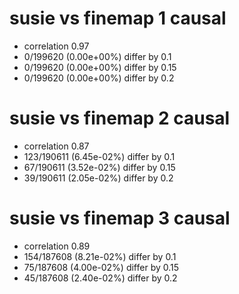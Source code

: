 # susie vs finemap  1 causal

- correlation 0.97
- 0/199620 (0.00e+00%) differ by 0.1
- 0/199620 (0.00e+00%) differ by 0.15
- 0/199620 (0.00e+00%) differ by 0.2


# susie vs finemap  2 causal

- correlation 0.87
- 123/190611 (6.45e-02%) differ by 0.1
- 67/190611 (3.52e-02%) differ by 0.15
- 39/190611 (2.05e-02%) differ by 0.2


# susie vs finemap  3 causal

- correlation 0.89
- 154/187608 (8.21e-02%) differ by 0.1
- 75/187608 (4.00e-02%) differ by 0.15
- 45/187608 (2.40e-02%) differ by 0.2


